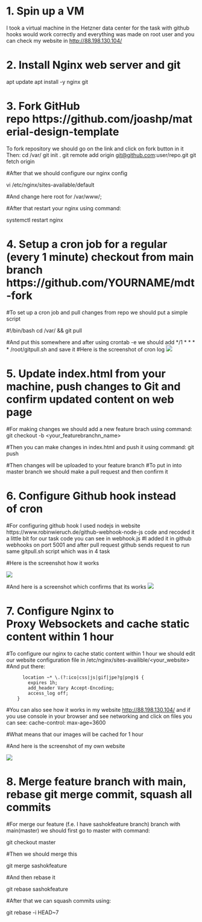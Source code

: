<h1>1. Spin up a VM</h1>

I took a virtual machine in the Hetzner data center for the task with github hooks would work correctly and everything was made on root user and you can check my website in http://88.198.130.104/

<h1> 2. Install Nginx web server and git </h1>

apt update
apt install -y nginx git


<h1> 3. Fork GitHub repo https://github.com/joashp/material-design-template </h1>

To fork repository we should go on the link and click on fork button in it
Then:
cd /var/
git init .
git remote add origin git@github.com:user/repo.git
git fetch origin

#After that we should configure our nginx config

vi /etc/nginx/sites-available/default

#And change here root for /var/www/;

#After that restart your nginx using command:

systemctl restart nginx

<h1> 4. Setup a cron job for a regular (every 1 minute) checkout from main branch https://github.com/YOURNAME/mdt-fork </h1>
  #To set up a cron job and pull changes from repo we should put a simple script
  
  #!/bin/bash
  cd /var/ && git pull
  
  #And put this somewhere and after using crontab -e we should add */1 * * * * /root/gitpull.sh and save it
  #Here is the screenshot of cron log
<a href="https://savepice.ru" target="_blank" title="хостинг картинок"><img src="https://cdn1.savepice.ru/uploads/2021/10/10/81949766b1b5cd2c353a0400104c39e6-full.png" border="0"/></a>
  
  <h1> 5. Update index.html from your machine, push changes to Git and confirm updated content on web page </h1>
  
  #For making changes we should add a new feature brach using command:
  git checkout -b <your_featurebranchn_name>
  
  #Then you can make changes in index.html and push it using command:
  git push <remote> <branch>
  
  #Then changes will be uploaded to your feature branch
  #To put in into master branch we should make a pull request and then confirm it
 
  <h1> 6. Configure Github hook instead of cron </h1>
  #For configuring github hook I used nodejs in website https://www.robinwieruch.de/github-webhook-node-js code and recoded it a little bit for our task code you can see in webhook.js
  #I added it in github webhooks on port 5001 and after pull request github sends request to run same gitpull.sh script  which was in 4 task
  
  #Here is the screenshot how it works
  
  <a href="https://savepice.ru" target="_blank" title="хостинг картинок"><img src="https://cdn1.savepice.ru/uploads/2021/10/10/63ee7352368611904ba2d685099f3de9-full.png" border="0"/></a>
  
  #And here is a screenshot which confirms that its works
  <a href="https://savepice.ru" target="_blank" title="хостинг картинок"><img src="https://cdn1.savepice.ru/uploads/2021/10/10/031e1d00b8669e3031c3d20804aa032a-full.png" border="0"/></a>
  
  <h1> 7. Configure Nginx to Proxy Websockets and cache static content within 1 hour  </h1>
  
  #To configure our nginx to cache static content within 1 hour we should edit our website configuration file in /etc/nginx/sites-availible/<your_website>
  #And put there:
  
  
          location ~* \.(?:ico|css|js|gif|jpe?g|png)$ {
            expires 1h;
            add_header Vary Accept-Encoding;
            access_log off;
        }
  
  #You can also see how it works in my website http://88.198.130.104/ and if you use console in your browser and see networking and click on files you can see:
  cache-control: max-age=3600
  
  #What means that our images will be cached for 1 hour
  
  #And here is the screenshot of my own website
  
  <a href="https://savepice.ru" target="_blank" title="хостинг картинок"><img src="https://cdn1.savepice.ru/uploads/2021/10/10/8355a1f0c3109b981864d0b65b2a0834-full.png" border="0"/></a>
  
  
  <h1> 8. Merge feature branch with main, rebase git merge commit, squash all commits </h1>
  
  #For merge our feature (f.e. I have sashokfeature branch) branch with main(master) we should first go to master with command:
  
  git checkout master
  
  #Then we should merge this
  
  git merge sashokfeature
  
  #And then rebase it 
  
  git rebase sashokfeature
  
  #After that we can squash commits using:
  
  git rebase -i HEAD~7
